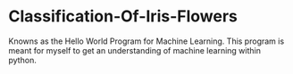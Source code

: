 # Classification-Of-Iris-Flowers
Knowns as the Hello World Program for Machine Learning. This program is meant for myself to get an understanding of machine learning within python.
